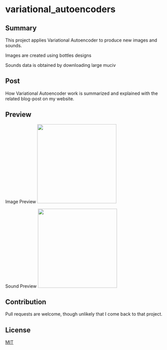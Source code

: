 # variational_autoencoders

## Summary

This project applies Variational Autoencoder to produce new images and sounds.

Images are created using bottles designs

Sounds data is obtained by downloading large muciv

## Post

How Variational Autoencoder work is summarized and explained with the related blog-post on my website.

## Preview

Image Preview
<img src="https://github.com/data4help/crispy-train/tree/master/reports/gif/image.gif" width="250"/>

Sound Preview
<img src="https://github.com/data4help/crispy-train/tree/master/reports/gif/sound.gif" width="250"/>

## Contribution

Pull requests are welcome, though unlikely that I come back to that project.

## License
[MIT](https://choosealicense.com/licenses/mit/)